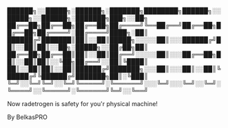 
██████╗░░█████╗░██████╗░███████╗████████╗██████╗░░█████╗░░██████╗░███████╗███╗░░██╗
██╔══██╗██╔══██╗██╔══██╗██╔════╝╚══██╔══╝██╔══██╗██╔══██╗██╔════╝░██╔════╝████╗░██║
██████╔╝███████║██║░░██║█████╗░░░░░██║░░░██████╔╝██║░░██║██║░░██╗░█████╗░░██╔██╗██║
██╔══██╗██╔══██║██║░░██║██╔══╝░░░░░██║░░░██╔══██╗██║░░██║██║░░╚██╗██╔══╝░░██║╚████║
██║░░██║██║░░██║██████╔╝███████╗░░░██║░░░██║░░██║╚█████╔╝╚██████╔╝███████╗██║░╚███║
╚═╝░░╚═╝╚═╝░░╚═╝╚═════╝░╚══════╝░░░╚═╝░░░╚═╝░░╚═╝░╚════╝░░╚═════╝░╚══════╝╚═╝░░╚══╝

Now radetrogen is safety for you'r physical machine!

By BelkasPRO
